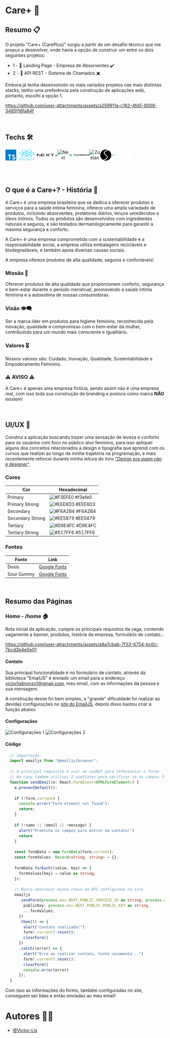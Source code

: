 <h1>Care+ 💖</h1>

## Resumo 📋
O projeto "Care+ (CarePlus)" surgiu a partir de um desafio técnico que me propus a desevolver, onde havia a opção de construir um entre os dois seguintes projetos:
- 1 - 🎨 Landing Page - Empresa de Absorventes ✔️
- 2 - 🔧 API REST - Sistema de Chamados ✖️

Embora já tenha desenvolvido os mais variados projetos nas mais distintas stacks, tenho uma preferência pela construção de aplicações web, portanto, escolhi a opção 1. 

https://github.com/user-attachments/assets/a259911a-c162-4fd5-8009-3485f16fa84f

<br>

## Techs 🛠
<div align="center" style="display: flex">
  <img align="center" alt="TypeScript" width="35" height="35" src="https://github.com/devicons/devicon/blob/master/icons/typescript/typescript-original.svg">
  <img align="center" alt="React" width="65" height="35" src="https://github.com/devicons/devicon/blob/master/icons/react/react-original-wordmark.svg">
  <img align="center" alt="NextJS" width="65" height="35" src="https://github.com/devicons/devicon/blob/master/icons/nextjs/nextjs-original-wordmark.svg">
  <img align="center" alt="Next Auth" width="35" height="35" src="https://next-auth.js.org/img/logo/logo-xs.png">
  <img align="center" alt="Supabase" width="65" height="35" src="https://github.com/devicons/devicon/blob/master/icons/supabase/supabase-original-wordmark.svg">
  <img align="center" alt="Zustand" width="35" height="35" src="https://github.com/pmndrs/zustand/raw/main/docs/favicon.ico">
  <img align="center" alt="Swiper" width="35" height="35" src="https://github.com/devicons/devicon/blob/master/icons/swiper/swiper-original.svg">
  <img align="center" alt="Tailwind" width="65" height="35" src="https://github.com/devicons/devicon/blob/master/icons/tailwindcss/tailwindcss-original-wordmark.svg">
</div>

<br>
<br>
<br>

## O que é a Care+? - História 📜  
A Care+ é uma empresa brasileira que se dedica a oferecer produtos e serviços para a saúde íntima feminina, oferece uma ampla variedade de produtos, incluindo absorventes, protetores diários, lenços umedecidos e óleos íntimos. Todos os produtos são desenvolvidos com ingredientes naturais e seguros, e são testados dermatologicamente para garantir a máxima segurança e conforto.

A Care+ é uma empresa comprometida com a sustentabilidade e a responsabilidade social, a empresa utiliza embalagens recicláveis e biodegradáveis, e também apoia diversas causas sociais.

A empresa oferece produtos de alta qualidade, seguros e confortáveis!

### Missão 🎯
Oferecer produtos de alta qualidade que proporcionem conforto, segurança e bem-estar durante o período menstrual, promovendo a saúde íntima feminina e a autoestima de nossas consumidoras.

### Visão 👁‍🗨
Ser a marca líder em produtos para higiene feminina, reconhecida pela inovação, qualidade e compromisso com o bem-estar da mulher, contribuindo para um mundo mais consciente e igualitário.

### Valores 🎖
Nossos valores são: Cuidado, Inovação, Qualidade, Sustentabilidade e Empoderamento Feminino.

### ⚠️ AVISO ⚠️
A Care+ é apenas uma empresa fictícia, sendo assim não é uma empresa real, com isso toda sua construção de branding e postura como marca **NÃO** existem!

<br>

## UI/UX 🎨
Construí a aplicação buscando trazer uma sensação de leveza e conforto para os usuários com foco no público alvo feminino, para isso apliquei alguns dos conceitos relacionados a design e tipografia que aprendi com os cursos que realizei ao longo da minha trajetória na programação, e mais recentemente reforcei durante minha leitura do livro ["Design pra quem não é designer"](https://www.linkedin.com/posts/victor-lis-bronzo_ol%C3%A1-rede-hoje-vim-compartilhar-uma-experi%C3%AAncia-activity-7274045545764044800-CeAs?utm_source=share&utm_medium=member_desktop).

### Cores
| Cor               | Hexadecimal                                                |
| ----------------- | ---------------------------------------------------------------- |
| Primary |  ![#F3EFE0](https://via.placeholder.com/10/f3efe0?text=+) #f3efe0 |
| Primary Strong |  ![#EEE8D3](https://via.placeholder.com/10/EEE8D3?text=+) #EEE8D3 |
| Secondary |  ![#F6A2B4](https://via.placeholder.com/10/F6A2B4?text=+) #F6A2B4 |
| Secondary Strong |  ![#EE5879](https://via.placeholder.com/10/EE5879?text=+) #EE5879 |
| Tertiary |  ![#D9E4FC](https://via.placeholder.com/10/D9E4FC?text=+) #D9E4FC |
| Tertiary Strong |  ![#517FF6](https://via.placeholder.com/10/517FF6?text=+) #517FF6 |

### Fontes
| Fonte               | Link                                                |
| ----------------- | ---------------------------------------------------------------- |
| Dosis        | [Google Fonts](https://fonts.google.com/specimen/Dosis?query=dosis) |
| Sour Gummy       | [Google Fonts](https://fonts.google.com/specimen/Sour+Gummy?query=Sour+Gummy) |

<br>

## Resumo das Páginas

### Home - /home 🏠
Rota inicial da aplicação, cumpre os principais requisitos da vaga, contendo vagamente a banner, produtos, história da empresa, formulário de contato...

https://github.com/user-attachments/assets/a8a7cbab-7f33-4754-bc0c-7bcd3b4e0e01

#### Contato
Sua principal funcionalidade é no formulário de contato, através da biblioteca "EmailJS" é enviado um email para o endereço victorlisbronzo1@gmail.com, meu email, com as informações da pessoa e sua mensagem.

A construção desse foi bem simples, a "grande" dificuldade foi realizar as devidas configurações no [site do EmailJS](https://dashboard.emailjs.com/sign-in), depois disso bastou criar a função abaixo:
#### Configurações
<div className="width: 100%; display: flex; justify-content: center; align-items: center;">
  <img alt="Configurações 1" src="https://github.com/user-attachments/assets/c88c3c46-5c29-443f-8805-f327a1066e73">
  <img alt="Configurações 2" src="https://github.com/user-attachments/assets/4294353a-7316-4830-a848-e51ccb74d5e4">
</div>

#### Código
```ts
  // Importação:
  import emailjs from "@emailjs/browser";

  // O principal requisito é usar um useRef para referenciar o forms
  // No caso também utilizei 3 useStates para verificar se os campos foram preenchidos, mas não é uma necessidade
  function sendEmail(e: React.FormEvent<HTMLFormElement>) {
    e.preventDefault();

    if (!form.current) {
      console.error("Form element not found");
      return;
    }

    if (!name || !email || !message) {
      alert("Preencha os campos para entrar em contato!")
      return
    }

    const formData = new FormData(form.current);
    const formValues: Record<string, string> = {};

    formData.forEach((value, key) => {
      formValues[key] = value as string;
    });

    // Basta adicionar minha chave da API configurada no site
    emailjs
      .sendForm(process.env.NEXT_PUBLIC_SERVICE_ID as string, process.env.NEXT_PUBLIC_TEMPLATE_ID as string, form.current, {
        publicKey: process.env.NEXT_PUBLIC_PUBLIC_KEY as string,
        ...formValues,
      })
      .then(() => {
        alert("Contato realizado!")
        form?.current?.reset();
        clearForm()
      })
      .catch((error) => {
        alert("Erro ao realizar contato, tente novamente...")
        form?.current?.reset();
        clearForm()
        console.error(error)
      });
  }
```
Com isso as informações do forms, também configuradas no site, conseguem ser lidas e então enviadas ao meu email!

# Autores 🧑‍💼
- [@Victor-Lis](https://www.linkedin.com/in/victor-lis-bronzo)
